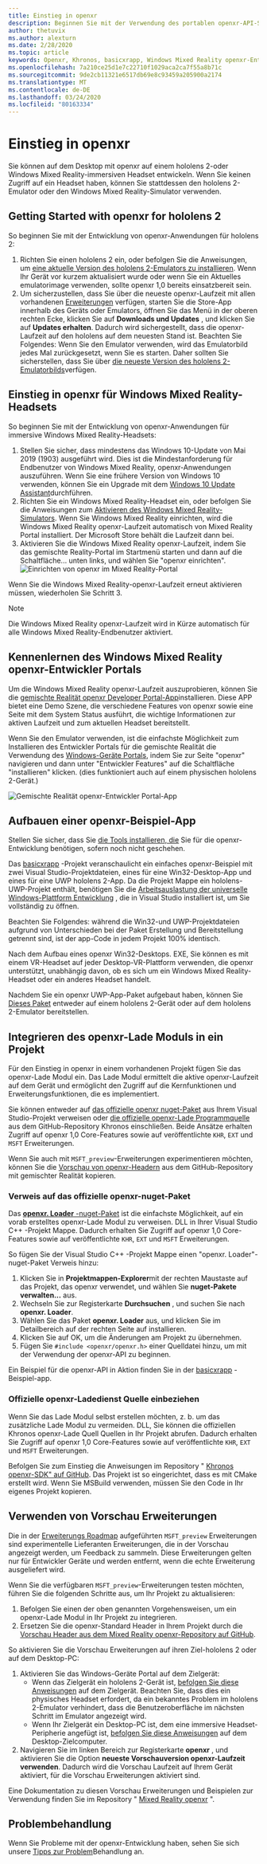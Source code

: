 ```yaml
---
title: Einstieg in openxr
description: Beginnen Sie mit der Verwendung des portablen openxr-API-Standards für Windows Mixed Reality und hololens 2-Headsets.
author: thetuvix
ms.author: alexturn
ms.date: 2/28/2020
ms.topic: article
keywords: Openxr, Khronos, basicxrapp, Windows Mixed Reality openxr-Entwickler Portal, DirectX, Native, Native APP, benutzerdefiniertes Modul, Middleware, Getting Started, 101, Vorschau Erweiterungen
ms.openlocfilehash: 7a210ce25d1e7c22710f1029aca2ca7f55a8b71c
ms.sourcegitcommit: 9de2cb11321e6517db69e8c93459a205900a2174
ms.translationtype: MT
ms.contentlocale: de-DE
ms.lasthandoff: 03/24/2020
ms.locfileid: "80163334"
---
```

# <a name="getting-started-with-openxr"></a>Einstieg in openxr

Sie können auf dem Desktop mit openxr auf einem hololens 2-oder Windows Mixed Reality-immersiven Headset entwickeln.  Wenn Sie keinen Zugriff auf ein Headset haben, können Sie stattdessen den hololens 2-Emulator oder den Windows Mixed Reality-Simulator verwenden.

## <a name="getting-started-with-openxr-for-hololens-2"></a>Getting Started with openxr for hololens 2

So beginnen Sie mit der Entwicklung von openxr-Anwendungen für hololens 2:

1. Richten Sie einen hololens 2 ein, oder befolgen Sie die Anweisungen, um [eine aktuelle Version des hololens 2-Emulators zu installieren](using-the-hololens-emulator.md).  Wenn Ihr Gerät vor kurzem aktualisiert wurde oder wenn Sie ein Aktuelles emulatorimage verwenden, sollte openxr 1,0 bereits einsatzbereit sein.
1. Um sicherzustellen, dass Sie über die neueste openxr-Laufzeit mit allen vorhandenen [Erweiterungen](openxr.md#roadmap) verfügen, starten Sie die Store-App innerhalb des Geräts oder Emulators, öffnen Sie das Menü in der oberen rechten Ecke, klicken Sie auf **Downloads und Updates** , und klicken Sie auf **Updates erhalten**.  Dadurch wird sichergestellt, dass die openxr-Laufzeit auf den hololens auf dem neuesten Stand ist.  Beachten Sie Folgendes: Wenn Sie den Emulator verwenden, wird das Emulatorbild jedes Mal zurückgesetzt, wenn Sie es starten. Daher sollten Sie sicherstellen, dass Sie über [die neueste Version des hololens 2-Emulatorbilds](using-the-hololens-emulator.md)verfügen.

## <a name="getting-started-with-openxr-for-windows-mixed-reality-headsets"></a>Einstieg in openxr für Windows Mixed Reality-Headsets

So beginnen Sie mit der Entwicklung von openxr-Anwendungen für immersive Windows Mixed Reality-Headsets:

1. Stellen Sie sicher, dass mindestens das Windows 10-Update von Mai 2019 (1903) ausgeführt wird. Dies ist die Mindestanforderung für Endbenutzer von Windows Mixed Reality, openxr-Anwendungen auszuführen.  Wenn Sie eine frühere Version von Windows 10 verwenden, können Sie ein Upgrade mit dem <a href="https://www.microsoft.com/software-download/windows10" target="_blank">Windows 10 Update Assistant</a>durchführen.
2. Richten Sie ein Windows Mixed Reality-Headset ein, oder befolgen Sie die Anweisungen zum [Aktivieren des Windows Mixed Reality-Simulators](using-the-windows-mixed-reality-simulator.md).  Wenn Sie Windows Mixed Reality einrichten, wird die Windows Mixed Reality openxr-Laufzeit automatisch von Mixed Reality Portal installiert.  Der Microsoft Store behält die Laufzeit dann bei.
3. Aktivieren Sie die Windows Mixed Reality openxr-Laufzeit, indem Sie das gemischte Reality-Portal im Startmenü starten und dann auf die Schaltfläche... unten links, und wählen Sie "openxr einrichten".<br>
![Einrichten von openxr im Mixed Reality-Portal](images/mixed-reality-portal-set-up-openxr.png)

Wenn Sie die Windows Mixed Reality-openxr-Laufzeit erneut aktivieren müssen, wiederholen Sie Schritt 3.

> [!NOTE]
> Die Windows Mixed Reality openxr-Laufzeit wird in Kürze automatisch für alle Windows Mixed Reality-Endbenutzer aktiviert.

## <a name="getting-the-windows-mixed-reality-openxr-developer-portal"></a>Kennenlernen des Windows Mixed Reality openxr-Entwickler Portals

Um die Windows Mixed Reality openxr-Laufzeit auszuprobieren, können Sie die <a href="https://www.microsoft.com/store/productId/9n5cvvl23qbt" target="_blank">gemischte Realität openxr Developer Portal-App</a>installieren.  Diese APP bietet eine Demo Szene, die verschiedene Features von openxr sowie eine Seite mit dem System Status ausführt, die wichtige Informationen zur aktiven Laufzeit und zum aktuellen Headset bereitstellt.

Wenn Sie den Emulator verwenden, ist die einfachste Möglichkeit zum Installieren des Entwickler Portals für die gemischte Realität die Verwendung des [Windows-Geräte Portals](using-the-windows-device-portal.md), indem Sie zur Seite "openxr" navigieren und dann unter "Entwickler Features" auf die Schaltfläche "installieren" klicken. (dies funktioniert auch auf einem physischen hololens 2-Gerät.)

![Gemischte Realität openxr-Entwickler Portal-App](images/mixed-reality-openxr-developer-portal.png)

## <a name="building-a-sample-openxr-app"></a>Aufbauen einer openxr-Beispiel-App

Stellen Sie sicher, dass Sie [die Tools installieren, die](install-the-tools.md) Sie für die openxr-Entwicklung benötigen, sofern noch nicht geschehen.

Das <a href="https://github.com/Microsoft/OpenXR-SDK-VisualStudio/tree/master/samples/BasicXrApp" target="_blank">basicxrapp</a> -Projekt veranschaulicht ein einfaches openxr-Beispiel mit zwei Visual Studio-Projektdateien, eines für eine Win32-Desktop-App und eines für eine UWP hololens 2-App.  Da die Projekt Mappe ein hololens-UWP-Projekt enthält, benötigen Sie die [Arbeitsauslastung der universelle Windows-Plattform Entwicklung](install-the-tools.md#installation-checklist) , die in Visual Studio installiert ist, um Sie vollständig zu öffnen.

Beachten Sie Folgendes: während die Win32-und UWP-Projektdateien aufgrund von Unterschieden bei der Paket Erstellung und Bereitstellung getrennt sind, ist der app-Code in jedem Projekt 100% identisch.

Nach dem Aufbau eines openxr Win32-Desktops. EXE, Sie können es mit einem VR-Headset auf jeder Desktop-VR-Plattform verwenden, die openxr unterstützt, unabhängig davon, ob es sich um ein Windows Mixed Reality-Headset oder ein anderes Headset handelt.

Nachdem Sie ein openxr UWP-App-Paket aufgebaut haben, können Sie [Dieses Paket](using-visual-studio.md) entweder auf einem hololens 2-Gerät oder auf dem hololens 2-Emulator bereitstellen.

## <a name="integrate-the-openxr-loader-into-a-project"></a>Integrieren des openxr-Lade Moduls in ein Projekt

Für den Einstieg in openxr in einem vorhandenen Projekt fügen Sie das openxr-Lade Modul ein.  Das Lade Modul ermittelt die aktive openxr-Laufzeit auf dem Gerät und ermöglicht den Zugriff auf die Kernfunktionen und Erweiterungsfunktionen, die es implementiert.

Sie können entweder auf [das offizielle openxr nuget-Paket](#reference-official-openxr-nuget-package) aus Ihrem Visual Studio-Projekt verweisen oder [die offizielle openxr-Lade Programmquelle](#include-official-openxr-loader-source) aus dem GitHub-Repository Khronos einschließen.  Beide Ansätze erhalten Zugriff auf openxr 1,0 Core-Features sowie auf veröffentlichte `KHR`, `EXT` und `MSFT` Erweiterungen.

Wenn Sie auch mit `MSFT_preview`-Erweiterungen experimentieren möchten, können Sie die [Vorschau von openxr-Headern](#using-preview-extensions) aus dem GitHub-Repository mit gemischter Realität kopieren.

### <a name="reference-official-openxr-nuget-package"></a>Verweis auf das offizielle openxr-nuget-Paket

Das <a href="https://www.nuget.org/packages/OpenXR.Loader/" target="_blank"> **openxr. Loader** -nuget-Paket</a> ist die einfachste Möglichkeit, auf ein vorab erstelltes openxr-Lade Modul zu verweisen. DLL in Ihrer Visual Studio C++ -Projekt Mappe.  Dadurch erhalten Sie Zugriff auf openxr 1,0 Core-Features sowie auf veröffentlichte `KHR`, `EXT` und `MSFT` Erweiterungen.

So fügen Sie der Visual Studio C++ -Projekt Mappe einen "openxr. Loader"-nuget-Paket Verweis hinzu:
1. Klicken Sie in **Projektmappen-Explorer**mit der rechten Maustaste auf das Projekt, das openxr verwendet, und wählen Sie **nuget-Pakete verwalten...** aus.
1. Wechseln Sie zur Registerkarte **Durchsuchen** , und suchen Sie nach **openxr. Loader**.
1. Wählen Sie das Paket **openxr. Loader** aus, und klicken Sie im Detailbereich auf der rechten Seite auf installieren.
1. Klicken Sie auf OK, um die Änderungen am Projekt zu übernehmen.
1. Fügen Sie `#include <openxr/openxr.h>` einer Quelldatei hinzu, um mit der Verwendung der openxr-API zu beginnen.

Ein Beispiel für die openxr-API in Aktion finden Sie in der <a href="https://github.com/Microsoft/OpenXR-SDK-VisualStudio/tree/master/samples/BasicXrApp" target="_blank">basicxrapp</a> -Beispiel-app.

### <a name="include-official-openxr-loader-source"></a>Offizielle openxr-Ladedienst Quelle einbeziehen

Wenn Sie das Lade Modul selbst erstellen möchten, z. b. um das zusätzliche Lade Modul zu vermeiden. DLL, Sie können die offiziellen Khronos openxr-Lade Quell Quellen in Ihr Projekt abrufen.  Dadurch erhalten Sie Zugriff auf openxr 1,0 Core-Features sowie auf veröffentlichte `KHR`, `EXT` und `MSFT` Erweiterungen.

Befolgen Sie zum Einstieg die Anweisungen im Repository " <a href="https://github.com/KhronosGroup/OpenXR-SDK" target="_blank">Khronos openxr-SDK" auf GitHub</a>.  Das Projekt ist so eingerichtet, dass es mit CMake erstellt wird. Wenn Sie MSBuild verwenden, müssen Sie den Code in Ihr eigenes Projekt kopieren.

## <a name="using-preview-extensions"></a>Verwenden von Vorschau Erweiterungen

Die in der [Erweiterungs Roadmap](openxr.md#roadmap) aufgeführten `MSFT_preview` Erweiterungen sind experimentelle Lieferanten Erweiterungen, die in der Vorschau angezeigt werden, um Feedback zu sammeln.  Diese Erweiterungen gelten nur für Entwickler Geräte und werden entfernt, wenn die echte Erweiterung ausgeliefert wird.

Wenn Sie die verfügbaren `MSFT_preview`-Erweiterungen testen möchten, führen Sie die folgenden Schritte aus, um Ihr Projekt zu aktualisieren:
1. Befolgen Sie einen der oben genannten Vorgehensweisen, um ein openxr-Lade Modul in Ihr Projekt zu integrieren.
1. Ersetzen Sie die openxr-Standard Header in Ihrem Projekt durch die <a href="https://github.com/microsoft/OpenXR-MixedReality/tree/master/openxr_preview/include/openxr" target="_blank">Vorschau Header aus dem Mixed Reality openxr-Repository auf GitHub</a>.

So aktivieren Sie die Vorschau Erweiterungen auf ihren Ziel-hololens 2 oder auf dem Desktop-PC:
  1. Aktivieren Sie das Windows-Geräte Portal auf dem Zielgerät:
     * Wenn das Zielgerät ein hololens 2-Gerät ist, [befolgen Sie diese Anweisungen](using-the-windows-device-portal.md) auf dem Zielgerät.  Beachten Sie, dass dies ein physisches Headset erfordert, da ein bekanntes Problem im hololens 2-Emulator verhindert, dass die Benutzeroberfläche im nächsten Schritt im Emulator angezeigt wird.
     * Wenn Ihr Zielgerät ein Desktop-PC ist, dem eine immersive Headset-Peripherie angefügt ist, <a href="https://docs.microsoft.com/windows/uwp/debug-test-perf/device-portal-desktop#set-up-device-portal-on-windows-desktop" target="_blank">befolgen Sie diese Anweisungen</a> auf dem Desktop-Zielcomputer.
  1. Navigieren Sie im linken Bereich zur Registerkarte **openxr** , und aktivieren Sie die Option **neueste Vorschauversion openxr-Laufzeit verwenden**.  Dadurch wird die Vorschau Laufzeit auf Ihrem Gerät aktiviert, für die Vorschau Erweiterungen aktiviert sind.

Eine Dokumentation zu diesen Vorschau Erweiterungen und Beispielen zur Verwendung finden Sie im Repository " <a href="https://github.com/Microsoft/OpenXR-MixedReality#openxr-preview-extensions" target="_blank">Mixed Reality openxr</a> ".

## <a name="troubleshooting"></a>Problembehandlung

Wenn Sie Probleme mit der openxr-Entwicklung haben, sehen Sie sich unsere [Tipps zur Problem](openxr-troubleshooting.md)Behandlung an.
